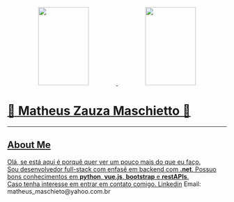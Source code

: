 <div align="center">
  <a href="https://github.com/Matheus-Zauza-Maschietto">
  <img height="180em" width="48%" src="https://github-readme-stats.vercel.app/api?username=Matheus-Zauza-Maschietto&show_icons=true&theme=transparent&include_all_commits=true&count_private=true"/>
  <img height="180em" width="48%" src="https://github-readme-stats.vercel.app/api/top-langs/?username=Matheus-Zauza-Maschietto&layout=compact&langs_count=7&theme=transparent"/>
</div>


<h1>👾 Matheus Zauza Maschietto 👾</h1>
<hr>
<h2>About Me</h2>
<p>
  Olá, se está aqui é porquê quer ver um pouco mais do que eu faço.
  <br>
  Sou desenvolvedor full-stack com enfasê em backend com 
  <strong>.net</strong>. Possuo bons conhecimentos em <strong>python</strong>, <strong>vue.js</strong>, <strong>bootstrap</strong> e <strong>restAPIs</strong>.
  <br> 
  Caso tenha interesse em entrar em contato comigo.
  <a href="https://github.com/Matheus-Zauza-Maschietto">Linkedin</a>
  Email: matheus_maschieto@yahoo.com.br
</p>

<!---
ymaschietto/ymaschietto is a ✨ special ✨ repository because its `README.md` (this file) appears on your GitHub profile.
You can click the Preview link to take a look at your changes.
--->
